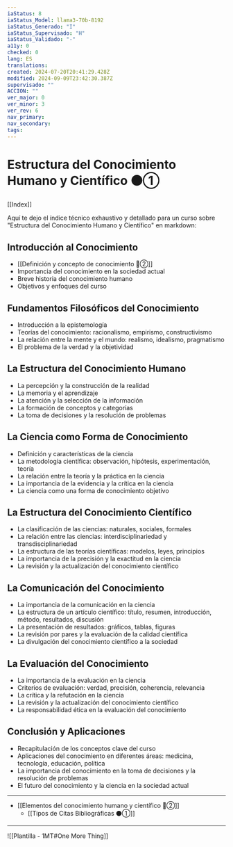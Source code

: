 ```yaml
---
iaStatus: 8
iaStatus_Model: llama3-70b-8192
iaStatus_Generado: "I"
iaStatus_Supervisado: "H"
iaStatus_Validado: "-"
a11y: 0
checked: 0
lang: ES
translations: 
created: 2024-07-20T20:41:29.428Z
modified: 2024-09-09T23:42:30.387Z
supervisado: ""
ACCION: ""
ver_major: 0
ver_minor: 3
ver_rev: 6
nav_primary: 
nav_secondary: 
tags:
---
```

# Estructura del Conocimiento Humano y Científico ⚫①

[[Index]]

Aquí te dejo el índice técnico exhaustivo y detallado para un curso sobre "Estructura del Conocimiento Humano y Científico" en markdown:


## Introducción al Conocimiento

* [[Definición y concepto de conocimiento 🔴②]]
* Importancia del conocimiento en la sociedad actual
* Breve historia del conocimiento humano
* Objetivos y enfoques del curso
## Fundamentos Filosóficos del Conocimiento

* Introducción a la epistemología
* Teorías del conocimiento: racionalismo, empirismo, constructivismo
* La relación entre la mente y el mundo: realismo, idealismo, pragmatismo
* El problema de la verdad y la objetividad

## La Estructura del Conocimiento Humano

* La percepción y la construcción de la realidad
* La memoria y el aprendizaje
* La atención y la selección de la información
* La formación de conceptos y categorías
* La toma de decisiones y la resolución de problemas
## La Ciencia como Forma de Conocimiento

* Definición y características de la ciencia
* La metodología científica: observación, hipótesis, experimentación, teoría
* La relación entre la teoría y la práctica en la ciencia
* La importancia de la evidencia y la crítica en la ciencia
* La ciencia como una forma de conocimiento objetivo

## La Estructura del Conocimiento Científico

* La clasificación de las ciencias: naturales, sociales, formales
* La relación entre las ciencias: interdisciplinariedad y transdisciplinariedad
* La estructura de las teorías científicas: modelos, leyes, principios
* La importancia de la precisión y la exactitud en la ciencia
* La revisión y la actualización del conocimiento científico
## La Comunicación del Conocimiento

* La importancia de la comunicación en la ciencia
* La estructura de un artículo científico: título, resumen, introducción, método, resultados, discusión
* La presentación de resultados: gráficos, tablas, figuras
* La revisión por pares y la evaluación de la calidad científica
* La divulgación del conocimiento científico a la sociedad

## La Evaluación del Conocimiento

* La importancia de la evaluación en la ciencia
* Criterios de evaluación: verdad, precisión, coherencia, relevancia
* La crítica y la refutación en la ciencia
* La revisión y la actualización del conocimiento científico
* La responsabilidad ética en la evaluación del conocimiento

## Conclusión y Aplicaciones

* Recapitulación de los conceptos clave del curso
* Aplicaciones del conocimiento en diferentes áreas: medicina, tecnología, educación, política
* La importancia del conocimiento en la toma de decisiones y la resolución de problemas
* El futuro del conocimiento y la ciencia en la sociedad actual

---

* [[Elementos del conocimiento humano y científico  🔴②]]
	* [[Tipos de Citas Bibliográficas  ⚫①]]

---

![[Plantilla - 1MT#One More Thing]]